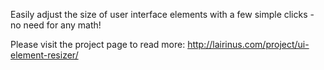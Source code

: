 Easily adjust the size of user interface elements with a few simple clicks - no need for any math!

Please visit the project page to read more: http://lairinus.com/project/ui-element-resizer/
